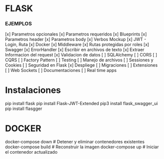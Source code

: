 # FLASK

### EJEMPLOS

[x] Parametros opcionales
[x] Parametros requeridos
[x] Blueprints
[x] Parametros header
[x] Parametros body
[x] Verbos Mockup
[x] JWT - Login, Ruta
[x] Docker
[x] Middleware
[x] Rutas protegidas por roles
[x] Swagger
[x] ErrorHandler
[x] Escribir en archivos de texto
[x] Extraer Informacion del request
[x] Validacion de datos
[ ] SQLAlchemy
[ ] CORS
[ ] CQRS
[ ] Factory Pattern
[ ] Testing
[ ] Manejo de archivos
[ ] Sessiones y Cookies
[ ] Seguridad en Flask
[x] Despliege
[ ] Migraciones
[ ] Extensiones
[ ] Web Sockets
[ ] Documentaciones
[ ] Real time apps


# Instalaciones
pip install flask
pip install Flask-JWT-Extended
pip3 install flask_swagger_ui
pip install flasgger

# DOCKER
docker-compose down  # Detener y eliminar contenedores existentes
docker-compose build  # Reconstruir la imagen
docker-compose up     # Iniciar el contenedor actualizado